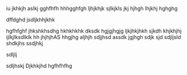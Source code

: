 iu
jkhkjh
aslkj
gghfhfh
hhhgghfgh
ljhjkhjk
sjlkjkls
jkj
hjhgh
lhjkhj
hghghg

dffdghd
jsdljkhhjkhk

hgfhfghf
jhkshkhsdhg
hkhkhkhk
dksdk
hgjgjhgjg
ljkjhkjhkh
sjkdh
khjkhjhj
ijlkjlksdlklk
hh
jhjhjhAS
hhgjhg
aljhjh
sdjjhsd
assdk
jgjhgh
sdjk
sjd
sdjljsld
shdkjhs
ssdjhkj

sdljlj

sdljhskj
Djkhkjhd
hgfhfhfhg

